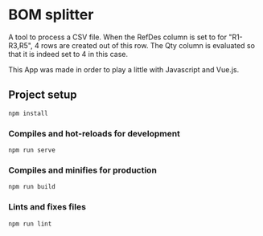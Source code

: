 # BOM splitter

A tool to process a CSV file. When the RefDes column is set to for "R1-R3,R5",
4 rows are created out of this row. The Qty column is evaluated so that it is
indeed set to 4 in this case.

This App was made in order to play a little with Javascript and Vue.js.

## Project setup
```
npm install
```

### Compiles and hot-reloads for development
```
npm run serve
```

### Compiles and minifies for production
```
npm run build
```

### Lints and fixes files
```
npm run lint
```
